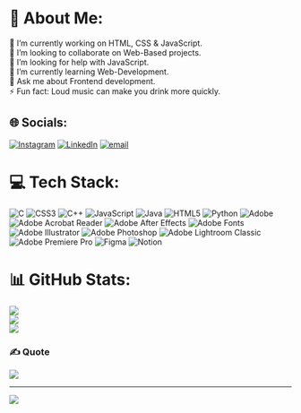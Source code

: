 # 💫 About Me:
🔭 I’m currently working on HTML, CSS & JavaScript.<br>👯 I’m looking to collaborate on Web-Based projects.<br>🤝 I’m looking for help with JavaScript.<br>🌱 I’m currently learning Web-Development.<br>💬 Ask me about Frontend development.<br>⚡ Fun fact: Loud music can make you drink more quickly.


## 🌐 Socials:
[![Instagram](https://img.shields.io/badge/Instagram-%23E4405F.svg?logo=Instagram&logoColor=white)](https://instagram.com/srij4nii) [![LinkedIn](https://img.shields.io/badge/LinkedIn-%230077B5.svg?logo=linkedin&logoColor=white)](https://linkedin.com/in/https://www.linkedin.com/in/srijani-roy-b71353353) [![email](https://img.shields.io/badge/Email-D14836?logo=gmail&logoColor=white)](mailto:srijaniroy253@gmail.com) 

# 💻 Tech Stack:
![C](https://img.shields.io/badge/c-%2300599C.svg?style=flat&logo=c&logoColor=white) ![CSS3](https://img.shields.io/badge/css3-%231572B6.svg?style=flat&logo=css3&logoColor=white) ![C++](https://img.shields.io/badge/c++-%2300599C.svg?style=flat&logo=c%2B%2B&logoColor=white) ![JavaScript](https://img.shields.io/badge/javascript-%23323330.svg?style=flat&logo=javascript&logoColor=%23F7DF1E) ![Java](https://img.shields.io/badge/java-%23ED8B00.svg?style=flat&logo=openjdk&logoColor=white) ![HTML5](https://img.shields.io/badge/html5-%23E34F26.svg?style=flat&logo=html5&logoColor=white) ![Python](https://img.shields.io/badge/python-3670A0?style=flat&logo=python&logoColor=ffdd54) ![Adobe](https://img.shields.io/badge/adobe-%23FF0000.svg?style=flat&logo=adobe&logoColor=white) ![Adobe Acrobat Reader](https://img.shields.io/badge/Adobe%20Acrobat%20Reader-EC1C24.svg?style=flat&logo=Adobe%20Acrobat%20Reader&logoColor=white) ![Adobe After Effects](https://img.shields.io/badge/Adobe%20After%20Effects-9999FF.svg?style=flat&logo=Adobe%20After%20Effects&logoColor=white) ![Adobe Fonts](https://img.shields.io/badge/Adobe%20Fonts-000B1D.svg?style=flat&logo=Adobe%20Fonts&logoColor=white) ![Adobe Illustrator](https://img.shields.io/badge/adobe%20illustrator-%23FF9A00.svg?style=flat&logo=adobe%20illustrator&logoColor=white) ![Adobe Photoshop](https://img.shields.io/badge/adobe%20photoshop-%2331A8FF.svg?style=flat&logo=adobe%20photoshop&logoColor=white) ![Adobe Lightroom Classic](https://img.shields.io/badge/Adobe%20Lightroom%20Classic-31A8FF.svg?style=flat&logo=Adobe%20Lightroom%20Classic&logoColor=white) ![Adobe Premiere Pro](https://img.shields.io/badge/Adobe%20Premiere%20Pro-9999FF.svg?style=flat&logo=Adobe%20Premiere%20Pro&logoColor=white) ![Figma](https://img.shields.io/badge/figma-%23F24E1E.svg?style=flat&logo=figma&logoColor=white) ![Notion](https://img.shields.io/badge/Notion-%23000000.svg?style=flat&logo=notion&logoColor=white)
# 📊 GitHub Stats:
![](https://github-readme-stats.vercel.app/api?username=srijani006&theme=neon&hide_border=false&include_all_commits=false&count_private=false)<br/>
![](https://nirzak-streak-stats.vercel.app/?user=srijani006&theme=neon&hide_border=false)<br/>
![](https://github-readme-stats.vercel.app/api/top-langs/?username=srijani006&theme=neon&hide_border=false&include_all_commits=false&count_private=false&layout=compact)

### ✍️ Quote
![](https://quotes-github-readme.vercel.app/api?type=horizontal&theme=merko)

---
[![](https://visitcount.itsvg.in/api?id=srijani006&icon=0&color=0)](https://visitcount.itsvg.in)

